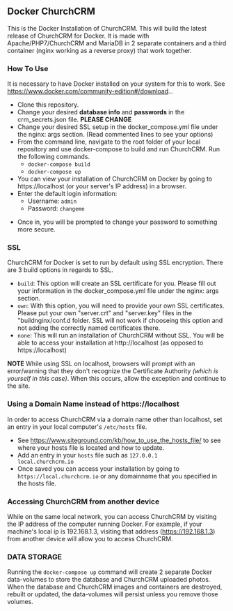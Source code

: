 ## Docker ChurchCRM

This is the Docker Installation of ChurchCRM. This will build the latest release of ChurchCRM for Docker. It is made with Apache/PHP7/ChurchCRM and MariaDB in 2 separate containers and a third container (nginx working as a reverse proxy) that work together.

### How To Use

It is necessary to have Docker installed on your system for this to work. See https://www.docker.com/community-edition#/download...

* Clone this repository.
* Change your desired **database info** and **passwords** in the crm_secrets.json file. **PLEASE CHANGE**
* Change your desired SSL setup in the docker_compose.yml file under the nginx: args section. (Read commented lines to see your options)
* From the command line, navigate to the root folder of your local repository and use docker-compose to build and run ChurchCRM. Run the following commands.
    - `docker-compose build`
    - `docker-compose up`
* You can view your installation of ChurchCRM on Docker by going to https://localhost (or your server's IP address) in a browser.
* Enter the default login information:
    - Username: `admin`
    - Password: `changeme`
- Once in, you will be prompted to change your password to something more secure.

### SSL

ChurchCRM for Docker is set to run by default using SSL encryption. There are 3 build options in regards to SSL.

* `build`: This option will create an SSL certificate for you. Please fill out your information in the docker_compose.yml file under the nginx: args section.
* `own`: With this option, you will need to provide your own SSL certificates. Please put your own "server.crt" and "server.key" files in the "buildnginx/conf.d folder. SSL will not work if chooseing this option and not adding the correctly named certificates there.
* `none`: This will run an installation of ChurchCRM without SSL. You will be able to access your installation at http://localhost (as opposed to https://localhost)

**NOTE** While using SSL on localhost, browsers will prompt with an error/warning that they don't recognize the Certificate Authority *(which is yourself in this case)*. When this occurs, allow the exception and continue to the site.

### Using a Domain Name instead of https://localhost

In order to access ChurchCRM via a domain name other than localhost, set an entry in your local computer's `/etc/hosts` file.

* See https://www.siteground.com/kb/how_to_use_the_hosts_file/ to see where your hosts file is located and how to update.
* Add an entry in your `hosts` file such as `127.0.0.1     local.churchcrm.io`
* Once saved you can access your installation by going to `https://local.churchcrm.io` or any domainname that you specified in the hosts file.

### Accessing ChurchCRM from another device

While on the same local network, you can access ChurchCRM by visiting the IP address of the computer running Docker. For example, if your machine's local ip is 192.168.1.3, visiting that address (https://192.168.1.3) from another device will allow you to access ChurchCRM.

### DATA STORAGE

Running the `docker-compose up` command will create 2 separate Docker data-volumes to store the database and ChurchCRM uploaded photos. When the database and ChurchCRM images and containers are destroyed, rebuilt or updated, the data-volumes will persist unless you remove those volumes.
